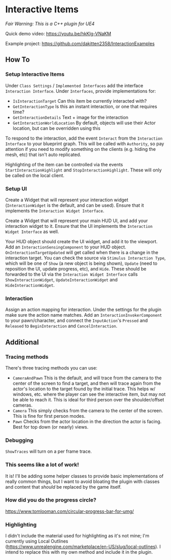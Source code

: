 # Interactive Items

*Fair Warning:  This is a C++ plugin for UE4*

Quick demo video:  https://youtu.be/hkKlg-VNaKM

Example project: https://github.com/dakitten2358/InteractionExamples

## How To

### Setup Interactive Items

Under `Class Settings` / `Implemented Interfaces` add the interface `Interaction Interface`.  Under `Interfaces`, provide implementations for:
* `IsInteractionTarget` Can this item be currently interacted with?
* `GetInteractionType` Is this an instant interaction, or one that requires time?
* `GetInteractionDetails` Text + image for the interaction
* `GetInteractionWorldLocation` By default, objects will use their Actor location, but can be overridden using this

To respond to the interaction, add the event `Interact` from the `Interaction Interface` to your blueprint graph.  This will be called with `Authority`, so pay attention if you need to modify something on the clients (e.g. hiding the mesh, etc) that isn't auto replicated.

Highlighting of the item can be controlled via the events `StartInteractionHighlight` and `StopInteractionHighlight`.  These will only be called on the local client.

### Setup UI

Create a Widget that will represent your interaction widget (`InteractionWidget` is the default, and can be used).  Ensure that it implements the `Interaction Widget Interface`.

Create a Widget that will represent your main HUD UI, and add your interaction widget to it.  Ensure that the UI implements the `Interaction Widget Interface` as well.

Your HUD object should create the UI widget, and add it to the viewport.  Add an `InteractionSensingComponent` to your HUD object.  `OnInteractionTargetUpdated` will get called when there is a change in the interaction target.  You can check the source via `Stimulus Interaction Type`, which will be one of `Show` (a new object is being shown), `Update` (need to reposition the UI, update progress, etc), and `Hide`.  These should be forwarded to the UI via the `Interaction Widget Interface` calls `ShowInteractionWidget`, `UpdateInteractionWidget` and `HideInteractionWidget`.

### Interaction

Assign an action mapping for interaction.  Under the settings for the plugin make sure the action name matches.  Add an `InteractionInvokerComponent` to your pawn/character, and connect the `InputAction`'s `Pressed` and `Released` to `BeginInteraction` and `CancelInteraction`.

## Additional

### Tracing methods

There's three tracing methods you can use:
* `CameraAndPawn` This is the default, and will trace from the camera to the center of the screen to find a target, and then will trace again from the actor's location to the target found by the initial trace.  This helps w/ windows, etc. where the player can see the interactive item, but may not be able to reach it.  This is ideal for third person over the shoulder/offset cameras.
* `Camera` This simply checks from the camera to the center of the screen.  This is fine for first person modes.
* `Pawn` Checks from the actor location in the direction the actor is facing.  Best for top down (or nearly) views.

### Debugging

`ShowTraces` will turn on a per frame trace.

### This seems like a lot of work!

It is!  I'll be adding some helper classes to provide basic implementations of really common things, but I want to avoid bloating the plugin with classes and content that _should_ be replaced by the game itself.

### How did you do the progress circle?

https://www.tomlooman.com/circular-progress-bar-for-umg/

### Highlighting

I didn't include the material used for highlighting as it's not mine; I'm currently using Local Outlines (https://www.unrealengine.com/marketplace/en-US/slug/local-outlines).  I intend to replace this with my own method and include it in the plugin.
